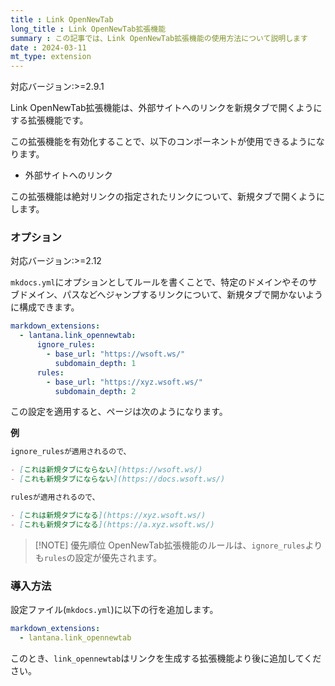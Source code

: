 ```yaml
---
title : Link OpenNewTab
long_title : Link OpenNewTab拡張機能
summary : この記事では、Link OpenNewTab拡張機能の使用方法について説明します
date : 2024-03-11
mt_type: extension
---
```


<span class="badge bg-primary">対応バージョン:>=2.9.1</span>

Link OpenNewTab拡張機能は、外部サイトへのリンクを新規タブで開くようにする拡張機能です。

この拡張機能を有効化することで、以下のコンポーネントが使用できるようになります。

- 外部サイトへのリンク

この拡張機能は絶対リンクの指定されたリンクについて、新規タブで開くようにします。

### オプション
<span class="badge bg-primary">対応バージョン:>=2.12</span>

`mkdocs.yml`にオプションとしてルールを書くことで、特定のドメインやそのサブドメイン、パスなどへジャンプするリンクについて、新規タブで開かないように構成できます。

```yml title="mkdocs.yml"
markdown_extensions:
  - lantana.link_opennewtab:
      ignore_rules:
        - base_url: "https://wsoft.ws/"
          subdomain_depth: 1
      rules:
        - base_url: "https://xyz.wsoft.ws/"
          subdomain_depth: 2
```

この設定を適用すると、ページは次のようになります。

**例**

```md
ignore_rulesが適用されるので、

- [これは新規タブにならない](https://wsoft.ws/)
- [これも新規タブにならない](https://docs.wsoft.ws/)

rulesが適用されるので、

- [これは新規タブになる](https://xyz.wsoft.ws/)
- [これも新規タブになる](https://a.xyz.wsoft.ws/)
```

> [!NOTE] 優先順位
> OpenNewTab拡張機能のルールは、`ignore_rules`よりも`rules`の設定が優先されます。

### 導入方法
設定ファイル(`mkdocs.yml`)に以下の行を追加します。

```yml title="mkdocs.yml"
markdown_extensions:
  - lantana.link_opennewtab
```

このとき、`link_opennewtab`はリンクを生成する拡張機能より後に追加してください。